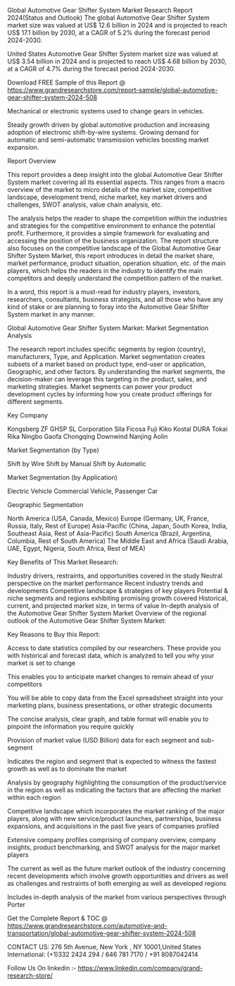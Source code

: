 Global Automotive Gear Shifter System Market Research Report 2024(Status and Outlook)
The global Automotive Gear Shifter System market size was valued at US$ 12.6 billion in 2024 and is projected to reach US$ 17.1 billion by 2030, at a CAGR of 5.2% during the forecast period 2024-2030.

United States Automotive Gear Shifter System market size was valued at US$ 3.54 billion in 2024 and is projected to reach US$ 4.68 billion by 2030, at a CAGR of 4.7% during the forecast period 2024-2030.

Download FREE Sample of this Report @ https://www.grandresearchstore.com/report-sample/global-automotive-gear-shifter-system-2024-508

Mechanical or electronic systems used to change gears in vehicles.

Steady growth driven by global automotive production and increasing adoption of electronic shift-by-wire systems. Growing demand for automatic and semi-automatic transmission vehicles boosting market expansion.

Report Overview

This report provides a deep insight into the global Automotive Gear Shifter System market covering all its essential aspects. This ranges from a macro overview of the market to micro details of the market size, competitive landscape, development trend, niche market, key market drivers and challenges, SWOT analysis, value chain analysis, etc.

The analysis helps the reader to shape the competition within the industries and strategies for the competitive environment to enhance the potential profit. Furthermore, it provides a simple framework for evaluating and accessing the position of the business organization. The report structure also focuses on the competitive landscape of the Global Automotive Gear Shifter System Market, this report introduces in detail the market share, market performance, product situation, operation situation, etc. of the main players, which helps the readers in the industry to identify the main competitors and deeply understand the competition pattern of the market.

In a word, this report is a must-read for industry players, investors, researchers, consultants, business strategists, and all those who have any kind of stake or are planning to foray into the Automotive Gear Shifter System market in any manner.

Global Automotive Gear Shifter System Market: Market Segmentation Analysis

The research report includes specific segments by region (country), manufacturers, Type, and Application. Market segmentation creates subsets of a market based on product type, end-user or application, Geographic, and other factors. By understanding the market segments, the decision-maker can leverage this targeting in the product, sales, and marketing strategies. Market segments can power your product development cycles by informing how you create product offerings for different segments.

Key Company

Kongsberg
ZF
GHSP
SL Corporation
Sila
Ficosa
Fuji Kiko
Kostal
DURA
Tokai Rika
Ningbo Gaofa
Chongqing Downwind
Nanjing Aolin

Market Segmentation (by Type)

Shift by Wire
Shift by Manual
Shift by Automatic

Market Segmentation (by Application)

Electric Vehicle
Commercial Vehicle,
Passenger Car

Geographic Segmentation

North America (USA, Canada, Mexico)
Europe (Germany, UK, France, Russia, Italy, Rest of Europe)
Asia-Pacific (China, Japan, South Korea, India, Southeast Asia, Rest of Asia-Pacific)
South America (Brazil, Argentina, Columbia, Rest of South America)
The Middle East and Africa (Saudi Arabia, UAE, Egypt, Nigeria, South Africa, Rest of MEA)

Key Benefits of This Market Research:

Industry drivers, restraints, and opportunities covered in the study
Neutral perspective on the market performance
Recent industry trends and developments
Competitive landscape & strategies of key players
Potential & niche segments and regions exhibiting promising growth covered
Historical, current, and projected market size, in terms of value
In-depth analysis of the Automotive Gear Shifter System Market
Overview of the regional outlook of the Automotive Gear Shifter System Market:

Key Reasons to Buy this Report:

Access to date statistics compiled by our researchers. These provide you with historical and forecast data, which is analyzed to tell you why your market is set to change

This enables you to anticipate market changes to remain ahead of your competitors

You will be able to copy data from the Excel spreadsheet straight into your marketing plans, business presentations, or other strategic documents

The concise analysis, clear graph, and table format will enable you to pinpoint the information you require quickly

Provision of market value (USD Billion) data for each segment and sub-segment

Indicates the region and segment that is expected to witness the fastest growth as well as to dominate the market

Analysis by geography highlighting the consumption of the product/service in the region as well as indicating the factors that are affecting the market within each region

Competitive landscape which incorporates the market ranking of the major players, along with new service/product launches, partnerships, business expansions, and acquisitions in the past five years of companies profiled

Extensive company profiles comprising of company overview, company insights, product benchmarking, and SWOT analysis for the major market players

The current as well as the future market outlook of the industry concerning recent developments which involve growth opportunities and drivers as well as challenges and restraints of both emerging as well as developed regions

Includes in-depth analysis of the market from various perspectives through Porter

Get the Complete Report & TOC @ https://www.grandresearchstore.com/automotive-and-transportation/global-automotive-gear-shifter-system-2024-508

CONTACT US:
276 5th Avenue, New York , NY 10001,United States
International: (+1)332 2424 294 / 646 781 7170 / +91 8087042414

Follow Us On linkedin :- https://www.linkedin.com/company/grand-research-store/
